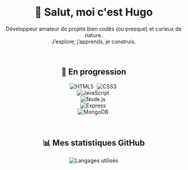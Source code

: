 <div align = "center">

<h1>
  👋 Salut, moi c'est Hugo
</h1> 
<p align = "center">
  Développeur amateur de projets bien codés (ou presque) et curieux de nature.  <br>
  J’explore, j’apprends, je construis.
</p> 

<br>

<h2>
  🧪 En progression
</h2>
  
![HTML5](https://img.shields.io/badge/-HTML5-E34F26?style=for-the-badge&logo=html5&logoColor=white)&nbsp; ![CSS3](https://img.shields.io/badge/-CSS3-1572B6?style=for-the-badge&logo=css3)&nbsp; 
<br>
![JavaScript](https://img.shields.io/badge/Javascript-F7DF1E.svg?style=for-the-badge&logo=javascript&logoColor=black)&nbsp;
<br>
![Node.js](https://img.shields.io/badge/node.js-339933.svg?style=for-the-badge&logo=nodedotjs&logoColor=white)&nbsp;
<br>
![Express](https://img.shields.io/badge/express-000000.svg?style=for-the-badge&logo=express&logoColor=white)&nbsp;
<br>
![MongoDB](https://img.shields.io/badge/-MongoDB-47A248?style=for-the-badge&logo=mongodb&logoColor=white)&nbsp;

<br>

<h2>
  📊 Mes statistiques GitHub
</h2>

<p>
  <img src="https://github-readme-stats.vercel.app/api/top-langs/?username=HugoDelsol&layout=compact&theme=radical" alt="Langages utilisés" />
</p>

</div>
